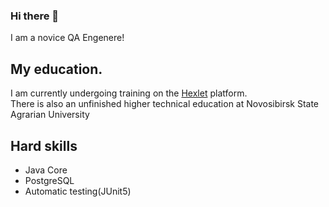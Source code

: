 ### Hi there 👋
 I am a novice QA Engenere!
 
## My education.
I am currently undergoing training on the [Hexlet](https://ru.hexlet.io/) platform.  
There is also an unfinished higher technical education at Novosibirsk State Agrarian University

## Hard skills
+ Java Core
+ PostgreSQL
+ Automatic testing(JUnit5)

<!--
**LotBag/LotBag** is a ✨ _special_ ✨ repository because its `README.md` (this file) appears on your GitHub profile.

Here are some ideas to get you started:

- 🔭 I’m currently working on ...
- 🌱 I’m currently learning ...
- 👯 I’m looking to collaborate on ...
- 🤔 I’m looking for help with ...
- 💬 Ask me about ...
- 📫 How to reach me: ...
- 😄 Pronouns: ...
- ⚡ Fun fact: ...
-->
